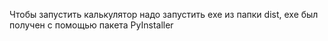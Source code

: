 Чтобы запустить калькулятор надо запустить exe из папки dist, exe был получен с помощью пакета PyInstaller
